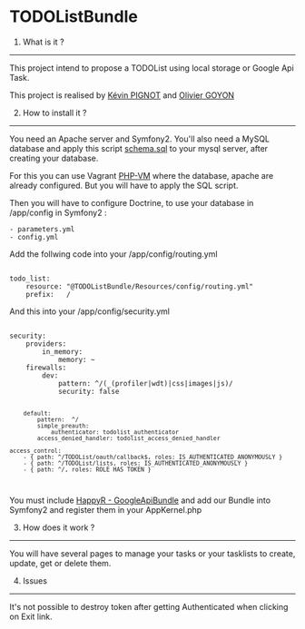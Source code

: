 TODOListBundle
==============

1. What is it ?
---------------

This project intend to propose a TODOList using local storage or Google Api Task.

This project is realised by [Kévin PIGNOT](https://github.com/Cartman117) and [Olivier GOYON](https://github.com/ss-bb)

2. How to install it ?
----------------------

You need an Apache server and Symfony2. You'll also need a MySQL database and apply this script [schema.sql](https://github.com/Cartman117/TODOListBundle/blob/master/schema.sql)
to your mysql server, after creating your database.

For this you can use Vagrant [PHP-VM](https://github.com/willdurand-edu/php-vm) where the database, apache are already configured. But you will have to apply the SQL script.

Then you will have to configure Doctrine, to use your database in /app/config in Symfony2 :

    - parameters.yml
    - config.yml

Add the follwing code into your /app/config/routing.yml

<code>
todo_list:
    resource: "@TODOListBundle/Resources/config/routing.yml"
    prefix:   /
</code>

And this into your /app/config/security.yml

<code>
security:
    providers:
        in_memory:
            memory: ~
    firewalls:
        dev:
            pattern: ^/(_(profiler|wdt)|css|images|js)/
            security: false

        default:
            pattern:  ^/
            simple_preauth:
                authenticator: todolist_authenticator
            access_denied_handler: todolist_access_denied_handler

    access_control:
        - { path: ^/TODOList/oauth/callback$, roles: IS_AUTHENTICATED_ANONYMOUSLY }
        - { path: ^/TODOList/lists, roles: IS_AUTHENTICATED_ANONYMOUSLY }
        - { path: ^/, roles: ROLE_HAS_TOKEN }
</code>

You must include [HappyR - GoogleApiBundle](https://github.com/HappyR/GoogleApiBundle) and add our Bundle into Symfony2 and register them in your AppKernel.php

3. How does it work ?
---------------------

You will have several pages to manage your tasks or your tasklists to create, update, get or delete them.

4. Issues
---------

It's not possible to destroy token after getting Authenticated when clicking on Exit link.

